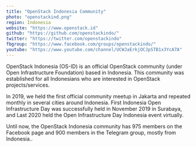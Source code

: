 ```yaml
---
title: "OpenStack Indonesia Community"
photo: "openstackind.png"
region: Indonesia
website: "https://www.openstack.id"
github: "https://github.com/openstackindo/"
twitter: "https://twitter.com/openstackindo"
fbgroup: "https://www.facebook.com/groups/openstackindo/"
youtube: "https://www.youtube.com/channel/UCWJaErkjOCJpSTB1x3YcA7A"
---
```

OpenStack Indonesia (OS-ID) is an official OpenStack community (under Open Infrastructure Foundation) based in Indonesia. This community was established for all Indonesians who are interested in OpenStack projects/services.

In 2019, we held the first official community meetup in Jakarta and repeated monthly in several cities around Indonesia. First Indonesia Open Infrastructure Day was successfully held in November 2019 in Surabaya, and Last 2020 held the Open Infrastructure Day Indonesia event virtually.

Until now, the OpenStack Indonesia community has 975 members on the Facebook page and 900 members in the Telegram group, mostly from Indonesia..
